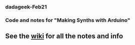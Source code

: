 ### dadageek-Feb21
### Code and notes for "Making Synths with Arduino"    
  
## See the [wiki](https://github.com/BleepLabs/dadageek-Feb21/wiki) for all the notes and info  
